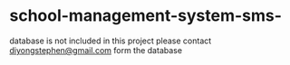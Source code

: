 # school-management-system-sms-

database is not included in this project please contact diyongstephen@gmail.com form the database
